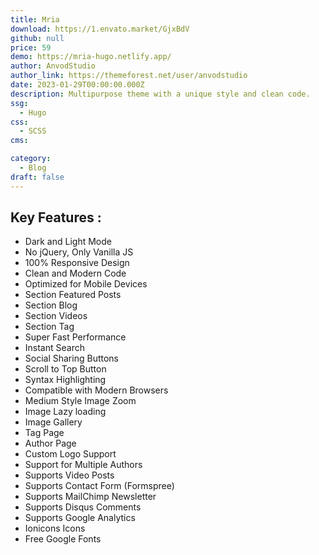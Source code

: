 ```yaml
---
title: Mria
download: https://1.envato.market/GjxBdV
github: null
price: 59
demo: https://mria-hugo.netlify.app/
author: AnvodStudio
author_link: https://themeforest.net/user/anvodstudio
date: 2023-01-29T00:00:00.000Z
description: Multipurpose theme with a unique style and clean code.
ssg:
  - Hugo
css:
  - SCSS
cms:

category:
  - Blog
draft: false
---
```


## Key Features :

- Dark and Light Mode
- No jQuery, Only Vanilla JS
- 100% Responsive Design
- Clean and Modern Code
- Optimized for Mobile Devices
- Section Featured Posts
- Section Blog
- Section Videos
- Section Tag
- Super Fast Performance
- Instant Search
- Social Sharing Buttons
- Scroll to Top Button
- Syntax Highlighting
- Compatible with Modern Browsers
- Medium Style Image Zoom
- Image Lazy loading
- Image Gallery
- Tag Page
- Author Page
- Custom Logo Support
- Support for Multiple Authors
- Supports Video Posts
- Supports Contact Form (Formspree)
- Supports MailChimp Newsletter
- Supports Disqus Comments
- Supports Google Analytics
- Ionicons Icons
- Free Google Fonts
